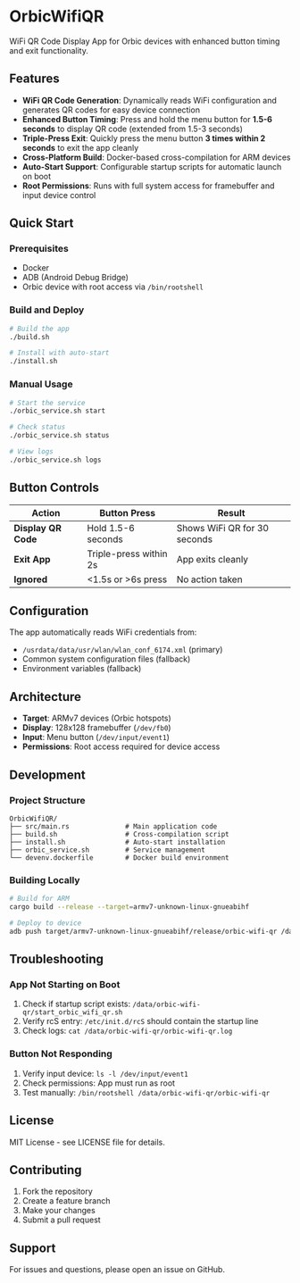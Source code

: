 # OrbicWifiQR

WiFi QR Code Display App for Orbic devices with enhanced button timing and exit functionality.

## Features

- **WiFi QR Code Generation**: Dynamically reads WiFi configuration and generates QR codes for easy device connection
- **Enhanced Button Timing**: Press and hold the menu button for **1.5-6 seconds** to display QR code (extended from 1.5-3 seconds)
- **Triple-Press Exit**: Quickly press the menu button **3 times within 2 seconds** to exit the app cleanly
- **Cross-Platform Build**: Docker-based cross-compilation for ARM devices
- **Auto-Start Support**: Configurable startup scripts for automatic launch on boot
- **Root Permissions**: Runs with full system access for framebuffer and input device control

## Quick Start

### Prerequisites
- Docker
- ADB (Android Debug Bridge)
- Orbic device with root access via `/bin/rootshell`

### Build and Deploy
```bash
# Build the app
./build.sh

# Install with auto-start
./install.sh
```

### Manual Usage
```bash
# Start the service
./orbic_service.sh start

# Check status
./orbic_service.sh status

# View logs
./orbic_service.sh logs
```

## Button Controls

| Action | Button Press | Result |
|--------|-------------|--------|
| **Display QR Code** | Hold 1.5-6 seconds | Shows WiFi QR for 30 seconds |
| **Exit App** | Triple-press within 2s | App exits cleanly |
| **Ignored** | <1.5s or >6s press | No action taken |

## Configuration

The app automatically reads WiFi credentials from:
- `/usrdata/data/usr/wlan/wlan_conf_6174.xml` (primary)
- Common system configuration files (fallback)
- Environment variables (fallback)

## Architecture

- **Target**: ARMv7 devices (Orbic hotspots)
- **Display**: 128x128 framebuffer (`/dev/fb0`)
- **Input**: Menu button (`/dev/input/event1`)
- **Permissions**: Root access required for device access

## Development

### Project Structure
```
OrbicWifiQR/
├── src/main.rs              # Main application code
├── build.sh                 # Cross-compilation script
├── install.sh               # Auto-start installation
├── orbic_service.sh         # Service management
└── devenv.dockerfile        # Docker build environment
```

### Building Locally
```bash
# Build for ARM
cargo build --release --target=armv7-unknown-linux-gnueabihf

# Deploy to device
adb push target/armv7-unknown-linux-gnueabihf/release/orbic-wifi-qr /data/orbic-wifi-qr/
```

## Troubleshooting

### App Not Starting on Boot
1. Check if startup script exists: `/data/orbic-wifi-qr/start_orbic_wifi_qr.sh`
2. Verify rcS entry: `/etc/init.d/rcS` should contain the startup line
3. Check logs: `cat /data/orbic-wifi-qr/orbic-wifi-qr.log`

### Button Not Responding
1. Verify input device: `ls -l /dev/input/event1`
2. Check permissions: App must run as root
3. Test manually: `/bin/rootshell /data/orbic-wifi-qr/orbic-wifi-qr`

## License

MIT License - see LICENSE file for details.

## Contributing

1. Fork the repository
2. Create a feature branch
3. Make your changes
4. Submit a pull request

## Support

For issues and questions, please open an issue on GitHub.
